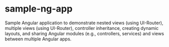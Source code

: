 sample-ng-app
=============

Sample Angular application to demonstrate nested views (using UI-Router), multiple views (using UI-Router), controller inheritance, creating dynamic layouts, and sharing Angular modules (e.g., controllers, services) and views between multiple Angular apps.
